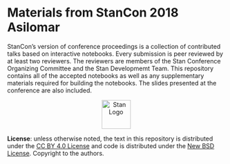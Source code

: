 # Materials from StanCon 2018 Asilomar

StanCon’s version of conference proceedings is a collection of contributed talks based on interactive notebooks. Every submission is peer reviewed by at least two reviewers. The reviewers are members of the Stan Conference Organizing Committee and the Stan Developmemt Team. This repository contains all of the accepted notebooks as well as any supplementary materials required for building the notebooks. The slides presented at the conference are also included.

<div align="center">
<a href="http://mc-stan.org">
<img src="https://raw.githubusercontent.com/stan-dev/logos/master/logo.png" width=67 alt="Stan Logo"/>
</a>
</div>

**License**: unless otherwise noted, the text in this repository is distributed under the [CC BY 4.0 License](https://creativecommons.org/licenses/by/4.0/legalcode) and code is distributed under the [New BSD License](https://opensource.org/licenses/BSD-3-Clause). Copyright to the authors.

